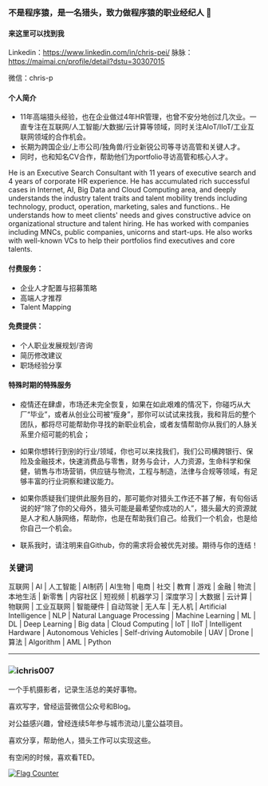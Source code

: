 ### 不是程序猿，是一名猎头，致力做程序猿的职业经纪人 👋


#### 来这里可以找到我
Linkedin：https://www.linkedin.com/in/chris-pei/  脉脉：https://maimai.cn/profile/detail?dstu=30307015

微信：chris-p

#### 个人简介
- 11年高端猎头经验，也在企业做过4年HR管理，也曾不安分地创过几次业。一直专注在互联网/人工智能/大数据/云计算等领域，同时关注AIoT/IIoT/工业互联网领域的合作机会。
- 长期为跨国企业/上市公司/独角兽/行业新锐公司等寻访高管和关键人才。
- 同时，也和知名CV合作，帮助他们为portfolio寻访高管和核心人才。


He is an Executive Search Consultant with 11 years of executive search and 4 years of corporate HR experience. He has accumulated rich successful cases in Internet, AI, Big Data and Cloud Computing area, and deeply understands the industry talent traits and talent mobility trends including technology, product, operation, marketing, sales and functions.. He understands how to meet clients' needs and gives constructive advice on organizational structure and talent hiring. He has worked with companies including MNCs, public companies, unicorns and start-ups. He also works with well-known VCs to help their portfolios find executives and core talents.

#### 付费服务：
- 企业人才配置与招募策略
- 高端人才推荐
- Talent Mapping

#### 免费提供：
- 个人职业发展规划/咨询
- 简历修改建议
- 职场经验分享

#### 特殊时期的特殊服务
- 疫情还在肆虐，市场还未完全恢复，如果在如此艰难的情况下，你碰巧从大厂“毕业”，或者从创业公司被“瘦身”，那你可以试试来找我，我和背后的整个团队，都将尽可能帮助你寻找的新职业机会，或者友情帮助你从我们的人脉关系里介绍可能的机会；
- 如果你想转行到别的行业/领域，你也可以来找我们，我们公司横跨银行、保险及金融技术，快速消费品与零售，财务与会计，人力资源，生命科学和保健，销售与市场营销，供应链与物流，工程与制造，法律与合规等领域，有足够丰富的行业洞察和建议能力。

- 如果你质疑我们提供此服务目的，那可能你对猎头工作还不甚了解，有句俗话说的好“除了你的父母外，猎头可能是最希望你成功的人”，猎头最大的资源就是人才和人脉网络，帮助你，也是在帮助我们自己。给我们一个机会，也是给你自己一个机会。
- 联系我时，请注明来自Github，你的需求将会被优先对接。期待与你的连结！

### 关键词
互联网 | AI | 人工智能 | AI制药 | AI生物 | 电商 | 社交 | 教育 | 游戏 | 金融 | 物流 | 本地生活 | 新零售 | 内容社区 | 短视频 | 机器学习 | 深度学习 | 大数据 | 云计算 | 物联网 | 工业互联网 | 智能硬件 | 自动驾驶 | 无人车 | 无人机 | Artificial Intelligence | NLP | Natural Language Processing | Machine Learning | ML | DL | Deep Learning | Big data | Cloud Computing | IoT | IIoT | Intelligent Hardware | Autonomous Vehicles | Self-driving Automobile | UAV | Drone | 算法 | Algorithm | AML | Python

--------
### ![ichris007](https://visitors-by-url-pls-dont-use-this-in-your-repo.vercel.app/`ichris007`-github-readme)

一个手机摄影者，记录生活总的美好事物。

喜欢写字，曾经运营微信公众号和Blog。

对公益感兴趣，曾经连续5年参与城市流动儿童公益项目。 

喜欢分享，帮助他人，猎头工作可以实现这些。

有空闲的时候，喜欢看TED。

<a href="http://s05.flagcounter.com/more/AJU"><img src="https://s05.flagcounter.com/count2/AJU/bg_FFFFFF/txt_000000/border_CCCCCC/columns_2/maxflags_10/viewers_0/labels_0/pageviews_1/flags_0/percent_0/" alt="Flag Counter" border="0"></a>
